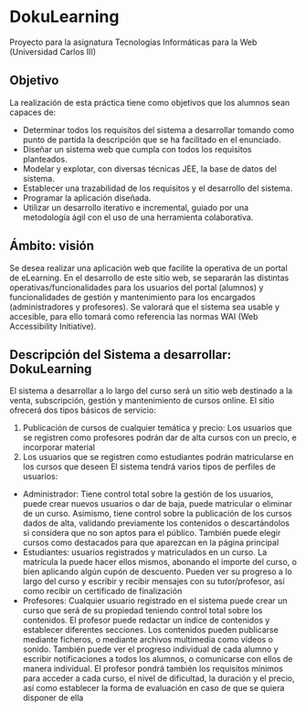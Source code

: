 # DokuLearning
Proyecto para la asignatura Tecnologías Informáticas para la Web (Universidad Carlos III)

## Objetivo
La realización de esta práctica tiene como objetivos que los alumnos sean capaces de: 
* Determinar todos los requisitos del sistema a desarrollar tomando como punto de partida la descripción que se ha facilitado en el enunciado. 
* Diseñar un sistema web que cumpla con todos los requisitos planteados. 
* Modelar y explotar, con diversas técnicas JEE, la base de datos del sistema. 
* Establecer una trazabilidad de los requisitos y el desarrollo del sistema. 
* Programar la aplicación diseñada. 
* Utilizar un desarrollo iterativo e incremental, guiado por una metodología ágil con el uso de una herramienta colaborativa.

## Ámbito: visión
Se desea realizar una aplicación web que facilite la operativa de un portal de eLearning.
En el desarrollo de este sitio web, se separarán las distintas operativas/funcionalidades para los usuarios del portal (alumnos) y funcionalidades de gestión y mantenimiento para los encargados  (administradores y
profesores).
Se valorará que el sistema sea usable y accesible, para ello tomará como referencia las normas WAI (Web Accessibility Initiative).

## Descripción del Sistema a desarrollar: DokuLearning
El sistema a desarrollar a lo largo del curso será un sitio web destinado a la venta, subscripción, gestión y mantenimiento de cursos online. El sitio ofrecerá dos tipos básicos de servicio:
1. Publicación de cursos de cualquier temática y precio: Los usuarios que se registren como profesores
podrán dar de alta cursos con un precio, e incorporar material
2. Los usuarios que se registren como estudiantes podrán matricularse en los cursos que deseen
El sistema tendrá varios tipos de perfiles de usuarios:
* Administrador: Tiene control total sobre la gestión de los usuarios, puede crear nuevos usuarios o dar de baja, puede matricular o eliminar de un curso. Asimismo, tiene control sobre la publicación de los cursos dados de alta, validando previamente los contenidos o descartándolos si considera que no son aptos para el público. También puede elegir cursos como destacados para que aparezcan en la página principal
* Estudiantes: usuarios registrados y matriculados en un curso. La matrícula la puede hacer ellos mismos, abonando el importe del curso, o bien aplicando algún cupón de descuento. Pueden ver su progreso a lo largo del curso y escribir y recibir mensajes con su tutor/profesor, así como recibir un certificado de finalización
* Profesores: Cualquier usuario registrado en el sistema puede crear un curso que será de su propiedad teniendo control total sobre los contenidos. El profesor puede redactar un índice de contenidos y establecer diferentes secciones. Los contenidos pueden publicarse mediante ficheros, o mediante archivos multimedia como vídeos o sonido. También puede ver el progreso individual de cada alumno y escribir notificaciones a todos los alumnos, o comunicarse con ellos de manera individual. El profesor pondrá también los requisitos mínimos para acceder a cada curso, el nivel de dificultad, la duración y el precio, así como establecer la forma de evaluación en caso de que se
quiera disponer de ella
